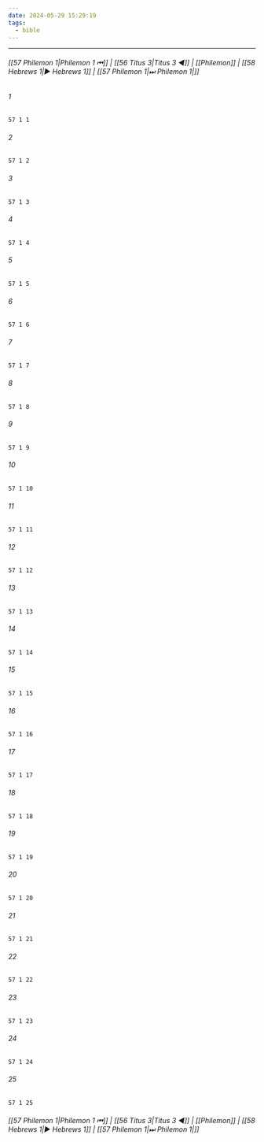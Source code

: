 ```yaml
---
date: 2024-05-29 15:29:19
tags:
  - bible
---
```

___

###### [[57 Philemon 1|Philemon 1 ⏮]] | [[56 Titus 3|Titus 3 ◀]] | [[Philemon]] | [[58 Hebrews 1|▶ Hebrews 1]] | [[57 Philemon 1|⏭ Philemon 1|]]

###### 1
``` verse
57 1 1 
```
###### 2
``` verse
57 1 2 
```
###### 3
``` verse
57 1 3 
```
###### 4
``` verse
57 1 4 
```
###### 5
``` verse
57 1 5 
```
###### 6
``` verse
57 1 6 
```
###### 7
``` verse
57 1 7 
```
###### 8
``` verse
57 1 8 
```
###### 9
``` verse
57 1 9 
```
###### 10
``` verse
57 1 10 
```
###### 11
``` verse
57 1 11 
```
###### 12
``` verse
57 1 12 
```
###### 13
``` verse
57 1 13 
```
###### 14
``` verse
57 1 14 
```
###### 15
``` verse
57 1 15 
```
###### 16
``` verse
57 1 16 
```
###### 17
``` verse
57 1 17 
```
###### 18
``` verse
57 1 18 
```
###### 19
``` verse
57 1 19 
```
###### 20
``` verse
57 1 20 
```
###### 21
``` verse
57 1 21 
```
###### 22
``` verse
57 1 22 
```
###### 23
``` verse
57 1 23 
```
###### 24
``` verse
57 1 24 
```
###### 25
``` verse
57 1 25 
```

###### [[57 Philemon 1|Philemon 1 ⏮]] | [[56 Titus 3|Titus 3 ◀]] | [[Philemon]] | [[58 Hebrews 1|▶ Hebrews 1]] | [[57 Philemon 1|⏭ Philemon 1|]]

